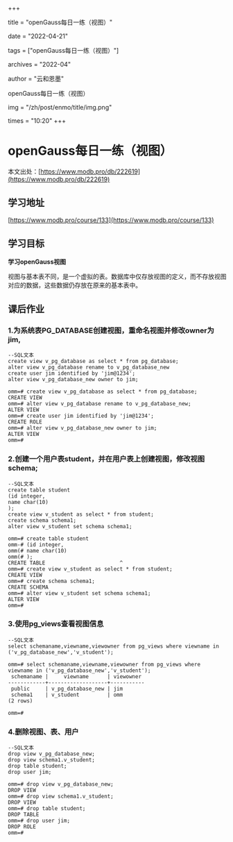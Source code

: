 +++

title = "openGauss每日一练（视图）" 

date = "2022-04-21" 

tags = ["openGauss每日一练（视图）"] 

archives = "2022-04" 

author = "云和恩墨" 

openGauss每日一练（视图）

img = "/zh/post/enmo/title/img.png" 

times = "10:20"
+++

# openGauss每日一练（视图）

本文出处：[https://www.modb.pro/db/222619](https://www.modb.pro/db/222619)

## 学习地址

[https://www.modb.pro/course/133](https://www.modb.pro/course/133)

## 学习目标

**学习openGauss视图**

视图与基本表不同，是一个虚拟的表。数据库中仅存放视图的定义，而不存放视图对应的数据，这些数据仍存放在原来的基本表中。

## 课后作业

### **1.为系统表PG_DATABASE创建视图，重命名视图并修改owner为jim,**

```
--SQL文本
create view v_pg_database as select * from pg_database;
alter view v_pg_database rename to v_pg_database_new
create user jim identified by 'jim@1234';
alter view v_pg_database_new owner to jim;

omm=# create view v_pg_database as select * from pg_database;
CREATE VIEW
omm=# alter view v_pg_database rename to v_pg_database_new;
ALTER VIEW
omm=# create user jim identified by 'jim@1234';
CREATE ROLE
omm=# alter view v_pg_database_new owner to jim;
ALTER VIEW
omm=# 

```

### **2.创建一个用户表student，并在用户表上创建视图，修改视图schema;**

```
--SQL文本
create table student
(id integer,
name char(10)
);
create view v_student as select * from student;
create schema schema1;
alter view v_student set schema schema1;

omm=# create table student
omm-# (id integer,
omm(# name char(10)
omm(# );
CREATE TABLE                        ^
omm=# create view v_student as select * from student;
CREATE VIEW
omm=# create schema schema1;
CREATE SCHEMA
omm=# alter view v_student set schema schema1;
ALTER VIEW
omm=# 

```

### **3.使用pg_views查看视图信息**

```
--SQL文本
select schemaname,viewname,viewowner from pg_views where viewname in ('v_pg_database_new','v_student');

omm=# select schemaname,viewname,viewowner from pg_views where viewname in ('v_pg_database_new','v_student');
 schemaname |     viewname      | viewowner 
------------+-------------------+-----------
 public     | v_pg_database_new | jim
 schema1    | v_student         | omm
(2 rows)

omm=# 

```

### **4.删除视图、表、用户**

```
--SQL文本
drop view v_pg_database_new;
drop view schema1.v_student;
drop table student;
drop user jim;

omm=# drop view v_pg_database_new;
DROP VIEW
omm=# drop view schema1.v_student;
DROP VIEW
omm=# drop table student;
DROP TABLE
omm=# drop user jim;
DROP ROLE
omm=# 

```
